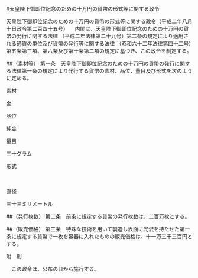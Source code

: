 #天皇陛下御即位記念のための十万円の貨幣の形式等に関する政令


天皇陛下御即位記念のための十万円の貨幣の形式等に関する政令（平成二年八月十日政令第二百四十五号）
　内閣は、天皇陛下御即位記念のための十万円の貨幣の発行に関する法律
（平成二年法律第二十九号）第二条の規定により適用される通貨の単位及び貨幣の発行等に関する法律
（昭和六十二年法律第四十二号）第五条第三項、第六条及び第十条第二項の規定に基づき、この政令を制定する。

##（素材等）
第一条　天皇陛下御即位記念のための十万円の貨幣の発行に関する法律第一条の規定により発行する貨幣の素材、品位、量目及び形式を次のように定める。


素材

金




品位

純金




量目

三十グラム




形式

　

直径

三十三ミリメートル







##（発行枚数）
第二条　前条に規定する貨幣の発行枚数は、二百万枚とする。



##（販売価格）
第三条　特殊な技術を用いて製造し表面に光沢を持たせた第一条に規定する貨幣で一枚を容器に入れたものの販売価格は、十一万三千三百円とする。




附　則


　この政令は、公布の日から施行する。





